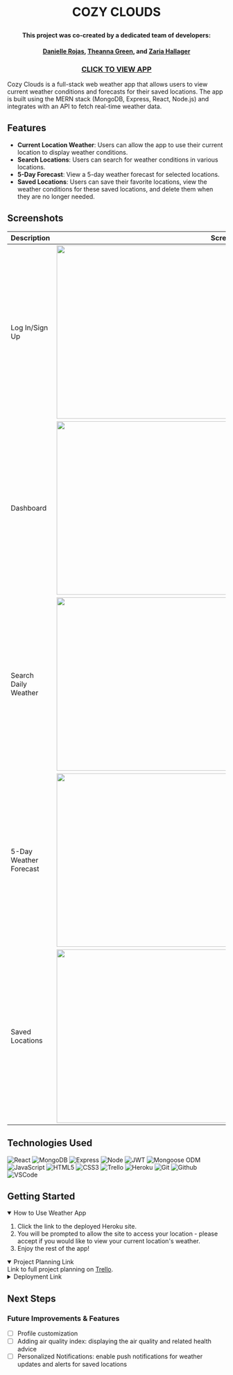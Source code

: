 # <p align="center">COZY CLOUDS</p>

#### <p align=center>This project was co-created by a dedicated team of developers:</p>
#### <p align=center>[Danielle Rojas](https://www.linkedin.com/in/daniellerojas1/), [Theanna Green](https://www.linkedin.com/in/theanna-green/), and [Zaria Hallager](https://www.linkedin.com/in/zariahallager/)</p>

### <p align="center">[CLICK TO VIEW APP](https://cozy-clouds-app-3a452a07a7d6.herokuapp.com)</p>


Cozy Clouds is a full-stack web weather app that allows users to view current weather conditions and forecasts for their saved locations. The app is built using the MERN stack (MongoDB, Express, React, Node.js) and integrates with an API to fetch real-time weather data.

## Features
- **Current Location Weather**: Users can allow the app to use their current location to display weather conditions.
- **Search Locations**: Users can search for weather conditions in various locations.
- **5-Day Forecast**: View a 5-day weather forecast for selected locations.
- **Saved Locations**: Users can save their favorite locations, view the weather conditions for these saved locations, and delete them when they are no longer needed.


## Screenshots
| Description | Screenshot |
| --- | --- |
| Log In/Sign Up | <div id="header" align="center"><img src="https://i.imgur.com/e5Dg0v8.png" width="800" height="400"></div> |
| Dashboard | <div id="header" align="center"><img src="https://i.imgur.com/jjAiYPh.png" width="800" height="400"></div> |
| Search Daily Weather | <div id="header" align="center"><img src="https://i.imgur.com/CZmaocj.png" width="800" height="400"></div> |
| 5-Day Weather Forecast | <div id="header" align="center"><img src="https://i.imgur.com/U5S0oTE.png" width="800" height="400"></div> |
| Saved Locations | <div id="header" align="center"><img src="https://i.imgur.com/wepVD3n.png" width="800" height="400"></div> |

## Technologies Used

![React](https://img.shields.io/badge/-React-05122A?style=flat&logo=react)
![MongoDB](https://img.shields.io/badge/-MongoDB-05122A?style=flat&logo=mongodb)
![Express](https://img.shields.io/badge/-Express-05122A?style=flat&logo=express)
![Node](https://img.shields.io/badge/-Node.js-05122A?style=flat&logo=node.js)
![JWT](https://img.shields.io/badge/-JSON_Web_Tokens-05122A?style=flat&logo=jsonwebtokens)
![Mongoose ODM](https://img.shields.io/badge/-Mongoose_ODM-05122A?style=flat&logo=mongodb)
![JavaScript](https://img.shields.io/badge/-JavaScript-05122A?style=flat&logo=javascript)
![HTML5](https://img.shields.io/badge/-HTML5-05122A?style=flat&logo=html5)
![CSS3](https://img.shields.io/badge/-CSS-05122A?style=flat&logo=css3)
![Trello](https://img.shields.io/badge/-Trello-05122A?style=flat&logo=trello)
![Heroku](https://img.shields.io/badge/-Heroku-05122A?style=flat&logo=heroku)
![Git](https://img.shields.io/badge/-Git-05122A?style=flat&logo=git)
![Github](https://img.shields.io/badge/-GitHub-05122A?style=flat&logo=github)
![VSCode](https://img.shields.io/badge/-VS_Code-05122A?style=flat&logo=visualstudio)

## Getting Started
<details open>
    <summary>How to Use Weather App</summary>
    <ol>
        <li>Click the link to the deployed Heroku site.</li>
        <li>You will be prompted to allow the site to access your location - please accept if you would like to view your current location's weather.</li>
        <li>Enjoy the rest of the app!</li>
    </ol>
</details>
<details open>
    <summary> Project Planning Link</summary>
    Link to full project planning on <a href="https://trello.com/invite/b/6kFA05h5/ATTIfed358706314e9e5714943aa82b2528721C8DD7B/project-4-capstone-team-project">Trello</a>.
</details>
<details>
    <summary>Deployment Link</summary>
    <a href="https://cozy-clouds-app-3a452a07a7d6.herokuapp.com">Cozy Clouds - Heroku</a>
</details>

## Next Steps
### Future Improvements & Features
- [ ] Profile customization
- [ ] Adding air quality index: displaying the air quality and related health advice 
- [ ] Personalized Notifications: enable push notifications for weather updates and alerts for saved locations